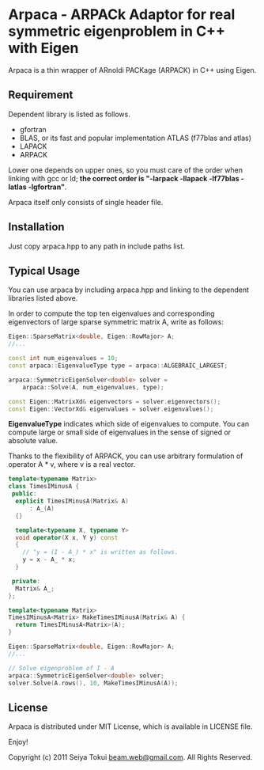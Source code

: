 Arpaca - ARPACk Adaptor for real symmetric eigenproblem in C++ with Eigen
=========================================================================

Arpaca is a thin wrapper of ARnoldi PACKage (ARPACK) in C++ using Eigen.

Requirement
-----------

Dependent library is listed as follows.

* gfortran
* BLAS, or its fast and popular implementation ATLAS (f77blas and atlas)
* LAPACK
* ARPACK

Lower one depends on upper ones, so you must care of the order when linking with
gcc or ld; **the correct order is "-larpack -llapack -lf77blas -latlas -lgfortran"**.

Arpaca itself only consists of single header file.

Installation
------------

Just copy arpaca.hpp to any path in include paths list.

Typical Usage
-------------

You can use arpaca by including arpaca.hpp and linking to the dependent libraries
listed above.

In order to compute the top ten eigenvalues and corresponding eigenvectors of
large sparse symmetric matrix A, write as follows:

```c++
Eigen::SparseMatrix<double, Eigen::RowMajor> A;
//...

const int num_eigenvalues = 10;
const arpaca::EigenvalueType type = arpaca::ALGEBRAIC_LARGEST;

arpaca::SymmetricEigenSolver<double> solver =
    arpaca::Solve(A, num_eigenvalues, type);

const Eigen::MatrixXd& eigenvectors = solver.eigenvectors();
const Eigen::VectorXd& eigenvalues = solver.eigenvalues();
```

__EigenvalueType__ indicates which side of eigenvalues to compute.
You can compute large or small side of eigenvalues in the sense of signed or
absolute value.

Thanks to the flexibility of ARPACK, you can use arbitrary formulation of
operator A * v, where v is a real vector.

```c++
template<typename Matrix>
class TimesIMinusA {
 public:
  explicit TimesIMinusA(Matrix& A)
      : A_(A)
  {}

  template<typename X, typename Y>
  void operator(X x, Y y) const
  {
    // "y = (I - A_) * x" is written as follows.
    y = x - A_ * x;
  }

 private:
  Matrix& A_;
};

template<typename Matrix>
TimesIMinusA<Matrix> MakeTimesIMinusA(Matrix& A) {
  return TimesIMinusA<Matrix>(A);
}

Eigen::SparseMatrix<double, Eigen::RowMajor> A;
//...

// Solve eigenproblem of I - A
arpaca::SymmetricEigenSolver<double> solver;
solver.Solve(A.rows(), 10, MakeTimesIMinusA(A));
```

License
--------

Arpaca is distributed under MIT License, which is available in LICENSE file.


Enjoy!

Copyright (c) 2011 Seiya Tokui <beam.web@gmail.com>. All Rights Reserved.
